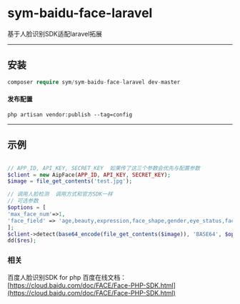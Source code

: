# sym-baidu-face-laravel
基于人脸识别SDK适配laravel拓展
***
## 安装 

```php
composer require sym/sym-baidu-face-laravel dev-master
```
#### 发布配置
```
php artisan vendor:publish --tag=config
```
***
## 示例

```php

// APP_ID, API_KEY, SECRET_KEY  如果传了这三个参数会优先与配置参数
$client = new AipFace(APP_ID, API_KEY, SECRET_KEY);
$image = file_get_contents('test.jpg');

// 调用人脸检测  调用方式和官方SDK一样
// 可选参数
$options = [
'max_face_num'=>1,
'face_field' => 'age,beauty,expression,face_shape,gender,eye_status,face_type,mask,occlusion,spoofing,quality,landmark,landmark72,angle'
];
$client->detect(base64_encode(file_get_contents($image)), 'BASE64', $options);
dd($res);

```


### 相关
百度人脸识别SDK for php
百度在线文档：[https://cloud.baidu.com/doc/FACE/Face-PHP-SDK.html](https://cloud.baidu.com/doc/FACE/Face-PHP-SDK.html)  
